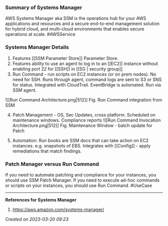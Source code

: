 ### Summary of Systems Manager
AWS Systems Manager aka SSM is the operations hub for your AWS applications and resources and a secure end-to-end management solution for hybrid cloud, and multi-cloud environments that enables secure operations at scale. #AWSService 
### Systems Manager Details

1. Features [[SSM Parameter Store]] Parameter Store.
2. Features ability to use an agent to log in to an [[EC2]] instance without enabling port 22 for [[SSH]] in [[SG | security group]]
3. Run Command - run scripts on EC2 instances (or on prem nodes). No need for SSH. Runs through agent, command logs are sent to S3 or SNS for status. Integrated with CloudTrail. EventBridge is automated. Run via SSM agent.

![[Run Command Architecture.png|512]]
Fig. Run Command integration from SSM

4. Patch Management - OS, Sec Updates, cross platform. Scheduled on maintenance windows. Compliance reports
![[Run Command Invocation Architecture.png|512]]
Fig. Maintenance Window - batch update for Patch 

5. Automation: Run books are SSM docs that can take action on EC2 instances. e.g. snapshots of EBS. Integrates with [[Config]] - apply remediations that match findings.

### Patch Manager versus Run Command

If you need to automate patching and compliance for your instances, you should use SSM Patch Manager. If you need to execute ad-hoc commands or scripts on your instances, you should use Run Command. #UseCase 

---
**References for Systems Manager**
1. https://aws.amazon.com/systems-manager/ 
 
*Created on 2023-03-20 09:23*